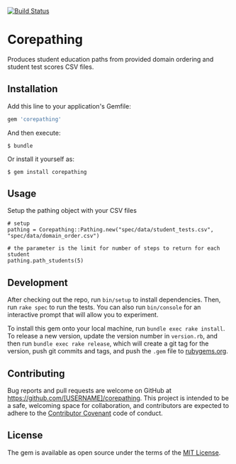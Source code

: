 [![Build Status](https://travis-ci.org/mdubbs/corepathing.svg?branch=master)](https://travis-ci.org/mdubbs/corepathing)

# Corepathing

Produces student education paths from provided domain ordering and student test scores CSV files.

## Installation

Add this line to your application's Gemfile:

```ruby
gem 'corepathing'
```

And then execute:

    $ bundle

Or install it yourself as:

    $ gem install corepathing

## Usage

Setup the pathing object with your CSV files
```
# setup
pathing = Corepathing::Pathing.new("spec/data/student_tests.csv", "spec/data/domain_order.csv")

# the parameter is the limit for number of steps to return for each student
pathing.path_students(5)
```

## Development

After checking out the repo, run `bin/setup` to install dependencies. Then, run `rake spec` to run the tests. You can also run `bin/console` for an interactive prompt that will allow you to experiment.

To install this gem onto your local machine, run `bundle exec rake install`. To release a new version, update the version number in `version.rb`, and then run `bundle exec rake release`, which will create a git tag for the version, push git commits and tags, and push the `.gem` file to [rubygems.org](https://rubygems.org).

## Contributing

Bug reports and pull requests are welcome on GitHub at https://github.com/[USERNAME]/corepathing. This project is intended to be a safe, welcoming space for collaboration, and contributors are expected to adhere to the [Contributor Covenant](http://contributor-covenant.org) code of conduct.


## License

The gem is available as open source under the terms of the [MIT License](http://opensource.org/licenses/MIT).

